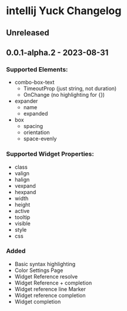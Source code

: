 # intellij Yuck Changelog

## Unreleased

## 0.0.1-alpha.2 - 2023-08-31

### Supported Elements:

- combo-box-text
  - TimeoutProp (just string, not duration)
  - OnChange (no highlighting for {})
- expander
  - name
  - expanded
- box
  - spacing
  - orientation
  - space-evenly

### Supported Widget Properties:

- class
- valign
- halign
- vexpand
- hexpand
- width
- height
- active
- tooltip
- visible
- style
- css

### Added

- Basic syntax highlighting
- Color Settings Page
- Widget Reference resolve
- Widget Reference +  completion
- Widget reference line Marker
- Widget reference completion
- Widget completion
